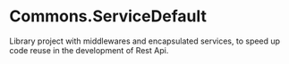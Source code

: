 # Commons.ServiceDefault
Library project with middlewares and encapsulated services, to speed up code reuse in the development of Rest Api.
